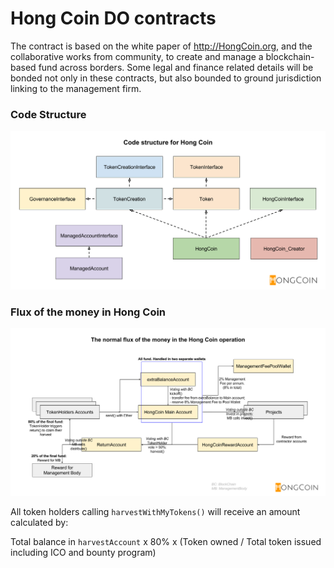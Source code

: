 Hong Coin DO contracts
======================
The contract is based on the white paper of http://HongCoin.org, and the collaborative works from community, to create and manage a blockchain-based fund across borders. Some legal and finance related details will be bonded not only in these contracts, but also bounded to ground jurisdiction linking to the management firm.



### Code Structure
![Code Structure](images/HongCoin_solidity.png)


### Flux of the money in Hong Coin
![Flux of the money in Hong Coin](images/HongCoin_moneyFlow.png)

All token holders calling  `harvestWithMyTokens()`  will receive an amount calculated by:

Total balance in `harvestAccount` x 80% x (Token owned / Total token issued including ICO and bounty program)

